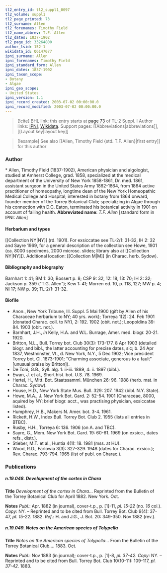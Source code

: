 ```yaml
---
tl2_entry_id: tl2_suppl1_0097
tl2_volume: suppl1
tl2_page_printed: 73
tl2_surname: Allen
tl2_forenames: Timothy Field
tl2_name_abbrev: T.F. Allen
tl2_dates: 1837-1902
tl2_page_id: 33264800
author_lsid: 152-1
wikidata_id: Q6147077
ipni_surname: Allen
ipni_forenames: Timothy Field
ipni_standard_form: Allen
ipni_dates: 1837-1902
ipni_taxon_scope: 
- Botany
- Algae
ipni_geo_scope: 
- United States
ipni_version: 1.1
ipni_record_created: 2003-07-02 00:00:00.0
ipni_record_modified: 2003-07-02 00:00:00.0
---
```


> [!cite] BHL link: this entry starts at [page 73](https://www.biodiversitylibrary.org/page/33264800) of TL-2 Suppl. I
> Author links: [IPNI](https://www.ipni.org/a/152-1), [Wikidata](https://www.wikidata.org/wiki/Q6147077). Support pages: [[Abbreviations|abbreviations]], [[Layout key|layout key]]

> [!example] See also [[Allen, Timothy Field {std. T.F. Allen}|first entry]] for this author

### Author

\* Allen, Timothy Field (1837-1902), American physician and algologist, studied at Amherst College, grad. 1858, specialized at the medical department of the University of New York 1858-1861, Dr. med. 1861, assistant surgeon in the United States Army 1862-1864, from 1864 active practitioner of homeopathy, longtime dean of the New York Homeopathic Medical College and Hospital; interested in botany from 1864 onward, founder member of the Torrey Botanical Club; specializing in Algae through his connection with D.C. Eaton, terminated his botanical activity in 1901 on account of failing health. 
**Abbreviated name**: *T.F. Allen* \[standard form in IPNI: *Allen*\]

#### Herbarium and types

[[Collection NY|NY]] (rd. 1901). For exsiccatae see TL-2/1: 31-32, IH 2: 32 and Sayre 1969, for a general description of the collection see Howe, 1901 (ca. 8000 specimens, 2000 microsc. slides; library also at [[Collection NY|NY]]). Additional location: [[Collection M|M]] (in Charac. herb. Sydow).

#### Bibliography and biography

Barnhart 1: 41; BM 1: 30; Bossert p. 8; CSP 9: 32, 12: 18, 13: 70; IH 2: 32; Jackson p. 359 ("T.G. Allen"); Kew 1: 41; Morren ed. 10, p. 118, 127; MW p. 4; NI 17; NW p. 39; TL-2/1: 31-32.

#### Biofile

- Anon., New York Tribune, Ill. Suppl. 5 Mai 1900 (gift by Allen of his Characeae herbarium to NY; 40 yrs. work); Torreya 1(2): 24. Feb 1901 (donated Charac. coll. to NY), 2: 192. 1902 (obit. not.); Leopoldina 39: 84. 1903 (obit. not.).
- Barnhart, J.H., *in* Kelly, H.A. and W.L. Burrage, Amer. med. biogr. 20-21. 1920.
- Britton, N.L., Bull. Torrey bot. Club 30(3): 173-177. 8 Apr 1903 (detailed biogr. and bibl., the latter accounting for precise dates, sic; b. 24 Apr 1837, Westminster, Vt., d. New York, N.Y., 5 Dec 1902; Vice president Torrey bot. Cl. 1873-1901; "Charming associate, generous to a fault" \[unusual praise by Britton\]).
- De Toni, G.B., Syll. alg. 1: ii-iii. 1889, 4: ii. 1897 (bibl.).
- Ewan, J. et al., Short hist. bot. U.S. 78. 1969.
- Hertel, H., Mitt. Bot. Staatssamml. München 26: 96. 1988 (herb. mat. in Charac. Sydow).
- House, H.D., New York State Mus. Bull. 329: 207. 1942 (bibl. N.Y. State).
- Howe, M.A., J. New York Bot. Gard. 2: 52-54. 1901 (Characeae, 8000, aquired by NY; brief biogr. acct., was practising physician, exsiccatae listed).
- Humphrey, H.B., Makers N. Amer. bot. 3-4. 1961.
- Rickett, H.W., Index Bull. Torrey Bot. Club 2. 1955 (lists all entries in BTBC).
- Rusby, H.H., Torreya 6: 136. 1906 (on A. and TBC).
- Sayre, G., Mem. New York Bot. Gard. 19: 60-61. 1969 (on exsicc., dates refs., distr.).
- Stieber, M.T. et al., Huntia 4(1): 18. 1981 (mss. at HU).
- Wood, R.D., Farlowia 3(3): 327-329. 1948 (dates for Charac. exsicc.); Rev. Charac. 793-794. 1965 (list of publ. on Charac.).

### Publications

##### n.19.048. Development of the cortex in Chara

**Title**
*Development of the cortex in Chara*... Reprinted from the Bulletin of the Torrey Botanical Club for April 1882. New York. Oct.

**Notes**
*Publ*.: Apr. 1882 (in journal), cover-t.p., p. \[1\]-11, *pl. 15-22* (no. *16* col.). *Copy*: NY. – Reprinted and to be cited from Bull. Torrey Bot. Club 9(4): 37-47, *pl. 15-22.* 1882.
*Ref*.: H. and J.G., J. Bot. 20: 349-350. Nov 1882 (rev.).

##### n.19.049. Notes on the American species of Tolypella

**Title**
*Notes on the American species of Tolypella*... From the Bulletin of the Torrey Botanical Club.... 1883. Oct.

**Notes**
*Publ*.: Nov 1883 (in journal); cover-t.p., p. \[1\]-8, *pl. 37-42. Copy*: NY. – Reprinted and to be cited from Bull. Torrey Bot. Club 10(10-11): 109-117, *pl. 37-42.* 1883.

